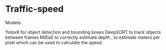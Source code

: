 # Traffic-speed

Models:

Yolov8 for object detection and bounding boxes
DeepSORT to track objects between frames
MiDaS to correctly estimate depth , to estimate meters per pixel which can be used to calculate the speed.
